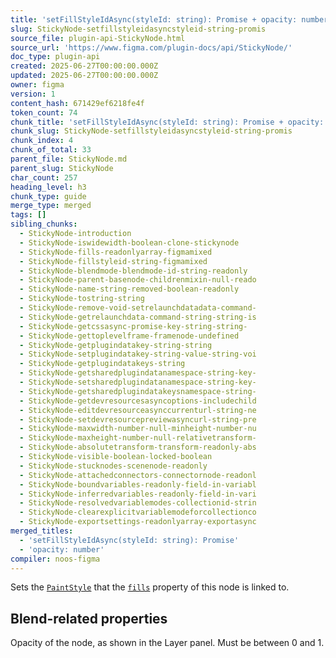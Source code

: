 ```yaml
---
title: 'setFillStyleIdAsync(styleId: string): Promise + opacity: number'
slug: StickyNode-setfillstyleidasyncstyleid-string-promis
source_file: plugin-api-StickyNode.html
source_url: 'https://www.figma.com/plugin-docs/api/StickyNode/'
doc_type: plugin-api
created: 2025-06-27T00:00:00.000Z
updated: 2025-06-27T00:00:00.000Z
owner: figma
version: 1
content_hash: 671429ef6218fe4f
token_count: 74
chunk_title: 'setFillStyleIdAsync(styleId: string): Promise + opacity: number'
chunk_slug: StickyNode-setfillstyleidasyncstyleid-string-promis
chunk_index: 4
chunk_of_total: 33
parent_file: StickyNode.md
parent_slug: StickyNode
char_count: 257
heading_level: h3
chunk_type: guide
merge_type: merged
tags: []
sibling_chunks:
  - StickyNode-introduction
  - StickyNode-iswidewidth-boolean-clone-stickynode
  - StickyNode-fills-readonlyarray-figmamixed
  - StickyNode-fillstyleid-string-figmamixed
  - StickyNode-blendmode-blendmode-id-string-readonly
  - StickyNode-parent-basenode-childrenmixin-null-reado
  - StickyNode-name-string-removed-boolean-readonly
  - StickyNode-tostring-string
  - StickyNode-remove-void-setrelaunchdatadata-command-
  - StickyNode-getrelaunchdata-command-string-string-is
  - StickyNode-getcssasync-promise-key-string-string-
  - StickyNode-gettoplevelframe-framenode-undefined
  - StickyNode-getplugindatakey-string-string
  - StickyNode-setplugindatakey-string-value-string-voi
  - StickyNode-getplugindatakeys-string
  - StickyNode-getsharedplugindatanamespace-string-key-
  - StickyNode-setsharedplugindatanamespace-string-key-
  - StickyNode-getsharedplugindatakeysnamespace-string-
  - StickyNode-getdevresourcesasyncoptions-includechild
  - StickyNode-editdevresourceasynccurrenturl-string-ne
  - StickyNode-setdevresourcepreviewasyncurl-string-pre
  - StickyNode-maxwidth-number-null-minheight-number-nu
  - StickyNode-maxheight-number-null-relativetransform-
  - StickyNode-absolutetransform-transform-readonly-abs
  - StickyNode-visible-boolean-locked-boolean
  - StickyNode-stucknodes-scenenode-readonly
  - StickyNode-attachedconnectors-connectornode-readonl
  - StickyNode-boundvariables-readonly-field-in-variabl
  - StickyNode-inferredvariables-readonly-field-in-vari
  - StickyNode-resolvedvariablemodes-collectionid-strin
  - StickyNode-clearexplicitvariablemodeforcollectionco
  - StickyNode-exportsettings-readonlyarray-exportasync
merged_titles:
  - 'setFillStyleIdAsync(styleId: string): Promise'
  - 'opacity: number'
compiler: noos-figma
---
```


Sets the [`PaintStyle`](/plugin-docs/api/PaintStyle/)
 that the [`fills`](/plugin-docs/api/properties/nodes-fills/)
 property of this node is linked to.

## Blend-related properties

Opacity of the node, as shown in the Layer panel. Must be between 0 and 1.
